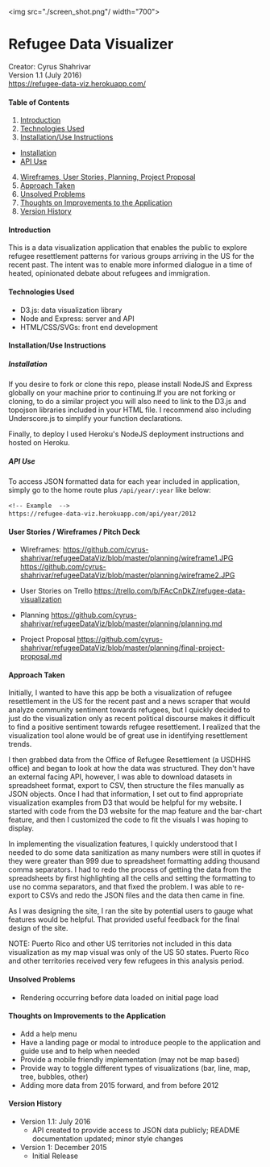 <img src="./screen_shot.png"/ width="700">

# Refugee Data Visualizer
Creator: Cyrus Shahrivar<br/>
Version 1.1 (July 2016)<br/>
https://refugee-data-viz.herokuapp.com/

#### Table of Contents
1. [Introduction](#intro)
2. [Technologies Used](#tech)
3. [Installation/Use Instructions](#use)
  - [Installation](#install)
  - [API Use](#api)
4. [Wireframes, User Stories, Planning, Project Proposal](#planning)
5. [Approach Taken](#approach)
6. [Unsolved Problems](#problems)
7. [Thoughts on Improvements to the Application](#improvements)
8. [Version History](#versions)

<a id="intro"></a>
#### Introduction
This is a data visualization application that enables the public to explore refugee resettlement patterns for various groups arriving in the US for the recent past. The intent was to enable more informed dialogue in a time of heated, opinionated debate about refugees and immigration.

<a id="tech"></a>
#### Technologies Used
- D3.js: data visualization library
- Node and Express: server and API
- HTML/CSS/SVGs: front end development

<a id="use"></a>
#### Installation/Use Instructions
<a id="install"></a>
##### Installation
If you desire to fork or clone this repo, please install NodeJS and Express globally on your machine prior to continuing.If you are not forking or cloning, to do a similar project you will also need to link to the D3.js and topojson libraries included in your HTML file.  I recommend also including Underscore.js to simplify your function declarations.

Finally, to deploy I used Heroku's NodeJS deployment instructions and hosted on Heroku.

<a id="api"></a>
##### API Use
To access JSON formatted data for each year included in application, simply go to the home route plus `/api/year/:year` like below:
```
<!-- Example  -->
https://refugee-data-viz.herokuapp.com/api/year/2012
```

<a id="planning"></a>
#### User Stories / Wireframes / Pitch Deck
- Wireframes:
https://github.com/cyrus-shahrivar/refugeeDataViz/blob/master/planning/wireframe1.JPG
https://github.com/cyrus-shahrivar/refugeeDataViz/blob/master/planning/wireframe2.JPG

- User Stories on Trello
https://trello.com/b/FAcCnDkZ/refugee-data-visualization

- Planning
https://github.com/cyrus-shahrivar/refugeeDataViz/blob/master/planning/planning.md

- Project Proposal
https://github.com/cyrus-shahrivar/refugeeDataViz/blob/master/planning/final-project-proposal.md

<a id="approach"></a>
#### Approach Taken
Initially, I wanted to have this app be both a visualization of refugee resettlement in the US for the recent past and a news scraper that would analyze community sentiment towards refugees, but I quickly decided to just do the visualization only as recent political discourse makes it difficult to find a positive sentiment towards refugee resettlement.  I realized that the visualization tool alone would be of great use in identifying resettlement trends.

I then grabbed data from the Office of Refugee Resettlement (a USDHHS office) and began to look at how the data was structured.  They don't have an external facing API, however, I was able to download datasets in spreadsheet format, export to CSV, then structure the files manually as JSON objects.  Once I had that information, I set out to find appropriate visualization examples from D3 that would be helpful for my website.  I started with code from the D3 website for the map feature and the bar-chart feature, and then I customized the code to fit the visuals I was hoping to display.

In implementing the visualization features, I quickly understood that I needed to do some data sanitization as many numbers were still in quotes if they were greater than 999 due to spreadsheet formatting adding thousand comma separators.  I had to redo the process of getting the data from the spreadsheets by first highlighting all the cells and setting the formatting to use no comma separators, and that fixed the problem.  I was able to re-export to CSVs and redo the JSON files and the data then came in fine.

As I was designing the site, I ran the site by potential users to gauge what features would be helpful. That provided useful feedback for the final design of the site.

NOTE: Puerto Rico and other US territories not included in this data visualization as my map visual was only of the US 50 states.  Puerto Rico and other territories received very few refugees in this analysis period.

<a id="problems"></a>
#### Unsolved Problems
- Rendering occurring before data loaded on initial page load

<a id="improvements"></a>
#### Thoughts on Improvements to the Application
- Add a help menu
- Have a landing page or modal to introduce people to the application and guide use and to help when needed
- Provide a mobile friendly implementation (may not be map based)
- Provide way to toggle different types of visualizations (bar, line, map, tree, bubbles, other)
- Adding more data from 2015 forward, and from before 2012


<a id="versions"></a>
#### Version History
- Version 1.1: July 2016
  - API created to provide access to JSON data publicly; README documentation updated; minor style changes
- Version 1: December 2015
  - Initial Release
